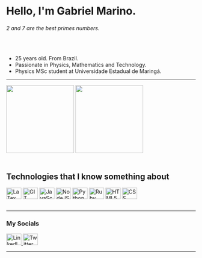 <!-- style>
    .white-filter {
        filter: invert(100%) sepia(8%) saturate(31%) hue-rotate(282deg) brightness(106%) contrast(107%);
    }
</style -->

# Hello, I'm Gabriel Marino.

###### 2 and 7 are the best primes numbers.
<!-- <div></div> -->
<div>
<!--     <img align="right" alt="birb" src="https://github.com/Gabriel-Marino/some-math-algorithm/blob/master/safe_image.gif"> -->
    <br>
    <ul>
        <li>25 years old. From Brazil.</li>
        <li>Passionate in Physics, Mathematics and Technology.</li>
        <li>Physics MSc student at Universidade Estadual de Maringá.</li>
        <!-- <li></li> -->
    </ul>
</div>

<hr>

<div>
    <!-- Ocean Dark is the Evangelion 01 theme, I loved it! -->
    <img height="180em" src="https://github-readme-stats.vercel.app/api?username=Gabriel-Marino&include_all_commits=true&count_private=true&show_icons=true&theme=ocean_dark"/>
    <img height="180em" src="https://github-readme-stats.vercel.app/api/top-langs/?username=Gabriel-Marino&langs_count=8&layout=compact&hide=shell,gnuplot,powershell,makefile,html&theme=ocean_dark"/>
    <!-- making this streak stats I realized these colors are better than Eva 01 color scheme -->
<!--     <img height="180em" src="https://github-readme-streak-stats.herokuapp.com?user=Gabriel-Marino&fire=00FFF0&currStreakNum=DA5B0B&sideNums=DA5B0B&currStreakLabel=77A632&sideLabels=77A632&ring=FF5500&dates=7C53A6&stroke=CFCECF&border=CFCECF&background=141A26"/> -->
</div>

<br>

## Technologies that I know something about
<div style="display: inline_block">
    <img    align="center"  alt="LaTex icon"        height="30" width="40"  src="https://cdn.jsdelivr.net/gh/devicons/devicon/icons/latex/latex-original.svg" class="white-filter">
    <img    align="center"  alt="GIT icon"          height="30" width="40"  src="https://cdn.jsdelivr.net/gh/devicons/devicon/icons/git/git-original.svg">
    <img    align="center"  alt="JavaScript icon"   height="30" width="40"  src="https://cdn.jsdelivr.net/gh/devicons/devicon/icons/javascript/javascript-original.svg">
    <img    align="center"  alt="NodeJS icon"       height="30" width="40"  src="https://cdn.jsdelivr.net/gh/devicons/devicon/icons/nodejs/nodejs-original.svg">
    <img    align="center"  alt="Python icon"       height="30" width="40"  src="https://cdn.jsdelivr.net/gh/devicons/devicon/icons/python/python-original.svg">
    <img    align="center"  alt="Ruby icon"         height="30" width="40"  src="https://cdn.jsdelivr.net/gh/devicons/devicon/icons/ruby/ruby-plain-wordmark.svg">
    <img    align="center"  alt="HTML5 icon"        height="30" width="40"  src="https://cdn.jsdelivr.net/gh/devicons/devicon/icons/html5/html5-original-wordmark.svg">
    <img    align="center"  alt="CSS icon"          height="30" width="40"  src="https://cdn.jsdelivr.net/gh/devicons/devicon/icons/css3/css3-original-wordmark.svg">
</div>

<br>

<hr>

### My Socials
<div>
    <a href = "https://www.linkedin.com/in/gmarinohimself" target = "_blank">
        <img alt="LinkedIn Logo" height="30" width="40" src = "https://cdn.jsdelivr.net/gh/devicons/devicon/icons/linkedin/linkedin-original.svg" target="_blank">
    </a>
    <a href = "https://twitter.com/gmarinohimself" target = "_blank">
        <img alt="Twitter Logo" height="30" width="40" src = "https://cdn.jsdelivr.net/gh/devicons/devicon/icons/twitter/twitter-original.svg">
    </a>
    <!-- <a href = "" target = "_blank"><img src = ""></a> -->
</div>

<hr>
